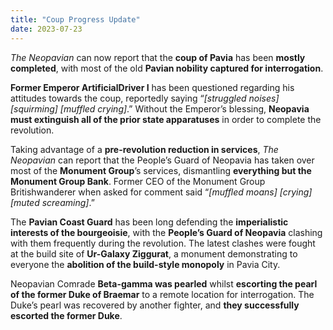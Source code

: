 ```yaml
---
title: "Coup Progress Update"
date: 2023-07-23
---
```


*The Neopavian* can now report that the **coup of Pavia** has been **mostly completed**, with most of the old **Pavian nobility captured for interrogation**.

**Former Emperor ArtificialDriver I** has been questioned regarding his attitudes towards the coup, reportedly saying “*[struggled noises] [squirming] [muffled crying]*.” Without the Emperor’s blessing, **Neopavia must extinguish all of the prior state apparatuses** in order to complete the revolution.

Taking advantage of a **pre-revolution reduction in services**, *The Neopavian* can report that the People’s Guard of Neopavia has taken over most of the **Monument Group**’s services, dismantling **everything but the Monument Group Bank**. Former CEO of the Monument Group Britishwanderer when asked for comment said “*[muffled moans] [crying] [muted screaming]*.”

The **Pavian Coast Guard** has been long defending the **imperialistic interests of the bourgeoisie**, with the **People’s Guard of Neopavia** clashing with them frequently during the revolution. The latest clashes were fought at the build site of **Ur-Galaxy Ziggurat**, a monument demonstrating to everyone the **abolition of the build-style monopoly** in Pavia City.

Neopavian Comrade **Beta-gamma was pearled** whilst **escorting the pearl of the former Duke of Braemar** to a remote location for interrogation. The Duke’s pearl was recovered by another fighter, and **they successfully escorted the former Duke**.
